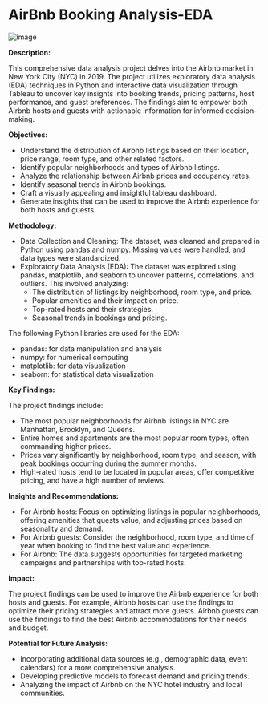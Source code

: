 # AirBnb Booking Analysis-EDA
![image](https://github.com/user-attachments/assets/71a3c4f1-3771-4886-aed5-94008e078305)

**Description:**

This comprehensive data analysis project delves into the Airbnb market in New York City (NYC) in 2019. The project utilizes exploratory data analysis (EDA) techniques in Python and interactive data visualization through Tableau to uncover key insights into booking trends, pricing patterns, host performance, and guest preferences. The findings aim to empower both Airbnb hosts and guests with actionable information for informed decision-making.

**Objectives:**

- Understand the distribution of Airbnb listings based on their location, price range, room type, and other related factors.
- Identify popular neighborhoods and types of Airbnb listings.
- Analyze the relationship between Airbnb prices and occupancy rates.
- Identify seasonal trends in Airbnb bookings.
- Craft a visually appealing and insightful tableau dashboard.
- Generate insights that can be used to improve the Airbnb experience for both hosts and guests.
  
**Methodology:**

- Data Collection and Cleaning: The dataset, was cleaned and prepared in Python using pandas and numpy. Missing values were handled, and data types were 
  standardized.
- Exploratory Data Analysis (EDA): The dataset was explored using pandas, matplotlib, and seaborn to uncover patterns, correlations, and outliers. This involved 
  analyzing:
    - The distribution of listings by neighborhood, room type, and price.
    - Popular amenities and their impact on price.
    - Top-rated hosts and their strategies.
    - Seasonal trends in bookings and pricing.

The following Python libraries are used for the EDA:

- pandas: for data manipulation and analysis
- numpy: for numerical computing
- matplotlib: for data visualization
- seaborn: for statistical data visualization

**Key Findings:**

The project findings include:

- The most popular neighborhoods for Airbnb listings in NYC are Manhattan, Brooklyn, and Queens.
- Entire homes and apartments are the most popular room types, often commanding higher prices.
- Prices vary significantly by neighborhood, room type, and season, with peak bookings occurring during the summer months.
- High-rated hosts tend to be located in popular areas, offer competitive pricing, and have a high number of reviews.
  
**Insights and Recommendations:**

- For Airbnb hosts: Focus on optimizing listings in popular neighborhoods, offering amenities that guests value, and adjusting prices based on seasonality and 
  demand.
- For Airbnb guests: Consider the neighborhood, room type, and time of year when booking to find the best value and experience.
- For Airbnb: The data suggests opportunities for targeted marketing campaigns and partnerships with top-rated hosts.
  
**Impact:**

The project findings can be used to improve the Airbnb experience for both hosts and guests. For example, Airbnb hosts can use the findings to optimize their pricing strategies and attract more guests. Airbnb guests can use the findings to find the best Airbnb accommodations for their needs and budget.

**Potential for Future Analysis:**

- Incorporating additional data sources (e.g., demographic data, event calendars) for a more comprehensive analysis.
- Developing predictive models to forecast demand and pricing trends.
- Analyzing the impact of Airbnb on the NYC hotel industry and local communities.
